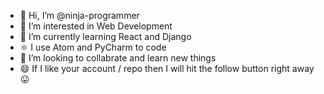 - 👋 Hi, I’m @ninja-programmer
- 👀 I’m interested in Web Development 
- 🌱 I’m currently learning React and Django
- ⚛️ I use Atom and PyCharm to code 
- 💞️ I’m looking to collabrate and learn new things
- 😄 If I like your account / repo then I will hit the follow button right away 😛

